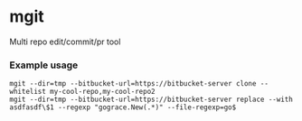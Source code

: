 # mgit
Multi repo edit/commit/pr tool

### Example usage

```
mgit --dir=tmp --bitbucket-url=https://bitbucket-server clone --whitelist my-cool-repo,my-cool-repo2
mgit --dir=tmp --bitbucket-url=https://bitbucket-server replace --with asdfasdf\$1 --regexp "gograce.New(.*)" --file-regexp=go$
```
